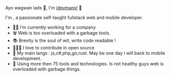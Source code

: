 Ayo wagwan lads 🤣, I'm [idevmans!](https://github.com/idevmans) 👋

I'm , a passionate self-taught fullstack web and mobile developer.

- 👨‍💻 I’m currently working for a company 
- 🗑️ Web is too overloaded with a garbage tools.
- 📚 Brevity is the soul of wit, write code readable !
- 🧑🏻‍🔬 I love to contribute in open source
- 📙 My main langs : js,c#,php,go,rust. May be one day i will back to mobile development.
- 🧰 Using more then 75 tools and technologies. Is not healthy guys web is overloaded with garbage things.
